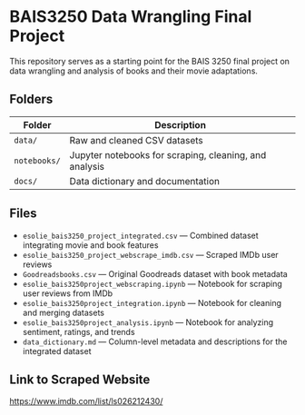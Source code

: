 # BAIS3250 Data Wrangling Final Project

This repository serves as a starting point for the BAIS 3250 final project on data wrangling and analysis of books and their movie adaptations.

## Folders

| Folder      | Description |
|-------------|-------------|
| `data/`     | Raw and cleaned CSV datasets |
| `notebooks/`| Jupyter notebooks for scraping, cleaning, and analysis |
| `docs/`     | Data dictionary and documentation |

## Files

- `esolie_bais3250_project_integrated.csv` — Combined dataset integrating movie and book features
- `esolie_bais3250_project_webscrape_imdb.csv` — Scraped IMDb user reviews
- `Goodreadsbooks.csv` — Original Goodreads dataset with book metadata
- `esolie_bais3250project_webscraping.ipynb` — Notebook for scraping user reviews from IMDb
- `esolie_bais3250project_integration.ipynb` — Notebook for cleaning and merging datasets
- `esolie_bais3250project_analysis.ipynb` — Notebook for analyzing sentiment, ratings, and trends
- `data_dictionary.md` — Column-level metadata and descriptions for the integrated dataset


## Link to Scraped Website

https://www.imdb.com/list/ls026212430/
